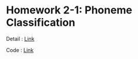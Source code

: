 # Homework 2-1: Phoneme Classification

Detail : [Link](https://speech.ee.ntu.edu.tw/~hylee/ml/ml2021-course-data/hw/HW02/HW02.pdf)

Code : [Link](homework2_1.ipynb)
